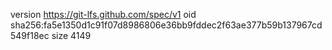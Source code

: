 version https://git-lfs.github.com/spec/v1
oid sha256:fa5e1350d1c91f07d8986806e36bb9fddec2f63ae377b59b137967cd549f18ec
size 4149
